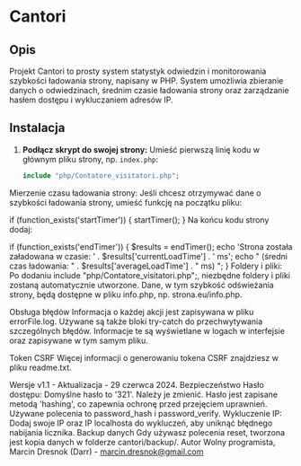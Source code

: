 # Cantori

## Opis

Projekt Cantori to prosty system statystyk odwiedzin i monitorowania szybkości ładowania strony, napisany w PHP. System umożliwia zbieranie danych o odwiedzinach, średnim czasie ładowania strony oraz zarządzanie hasłem dostępu i wykluczaniem adresów IP.

## Instalacja

1. **Podłącz skrypt do swojej strony:**
   Umieść pierwszą linię kodu w głównym pliku strony, np. `index.php`:
   ```php
   include "php/Contatore_visitatori.php";
Mierzenie czasu ładowania strony:
Jeśli chcesz otrzymywać dane o szybkości ładowania strony, umieść funkcję na początku pliku:


if (function_exists('startTimer')) {
    startTimer();
}
Na końcu kodu strony dodaj:


if (function_exists('endTimer')) {
    $results = endTimer();
    echo 'Strona została załadowana w czasie: ' . $results['currentLoadTime'] . ' ms';
    echo " (średni czas ładowania: " . $results['averageLoadTime'] . " ms) ";
}
Foldery i pliki:
Po dodaniu include "php/Contatore_visitatori.php";, niezbędne foldery i pliki zostaną automatycznie utworzone. Dane, w tym szybkość odświeżania strony, będą dostępne w pliku info.php, np. strona.eu/info.php.

Obsługa błędów
Informacja o każdej akcji jest zapisywana w pliku errorFile.log. Używane są także bloki try-catch do przechwytywania szczególnych błędów. Informacje te są wyświetlane w logach w interfejsie oraz zapisywane w tym samym pliku.

Token CSRF
Więcej informacji o generowaniu tokena CSRF znajdziesz w pliku readme.txt.

Wersje
v1.1 - Aktualizacja - 29 czerwca 2024.
Bezpieczeństwo
Hasło dostępu: Domyślne hasło to '321'. Należy je zmienić. Hasło jest zapisane metodą 'hashing', co zapewnia ochronę przed przejęciem uprawnień. Używane polecenia to password_hash i password_verify.
Wykluczenie IP: Dodaj swoje IP oraz IP localhosta do wykluczeń, aby uniknąć błędnego nabijania licznika.
Backup danych
Gdy używasz polecenia reset, tworzona jest kopia danych w folderze cantori/backup/.
Autor
Wolny programista, Marcin Dresnok (Darr) - marcin.dresnok@gmail.com

